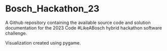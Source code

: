 # Bosch_Hackathon_23

A Github repository containing the available source code and solution documentation for the 2023 Code #LikeABosch hybrid hackathon software challenge.

Visualization created using pygame.
